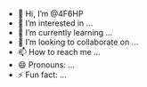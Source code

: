 - 👋 Hi, I’m @4F6HP
- 👀 I’m interested in ...
- 🌱 I’m currently learning ...
- 💞️ I’m looking to collaborate on ...
- 📫 How to reach me ...
- 😄 Pronouns: ...
- ⚡ Fun fact: ...

<!---
4F6HP/4F6HP is a ✨ special ✨ repository because its `README.md` (this file) appears on your GitHub profile.
You can click the Preview link to take a look at your changes.
--->
